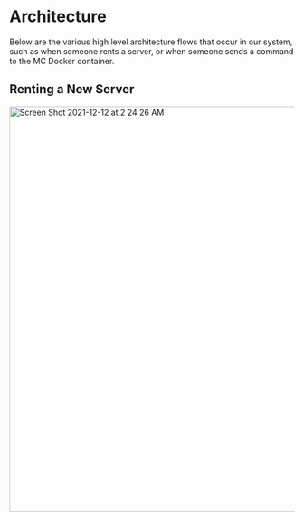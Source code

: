 # Architecture

Below are the various high level architecture flows that occur in our system, such as when someone rents a server, or when someone sends a command to the MC Docker container.

## Renting a New Server

<img width="717" alt="Screen Shot 2021-12-12 at 2 24 26 AM" src="https://user-images.githubusercontent.com/1868782/145704131-8fa93776-c62f-403b-a890-bbc78fd1fbe9.png">
